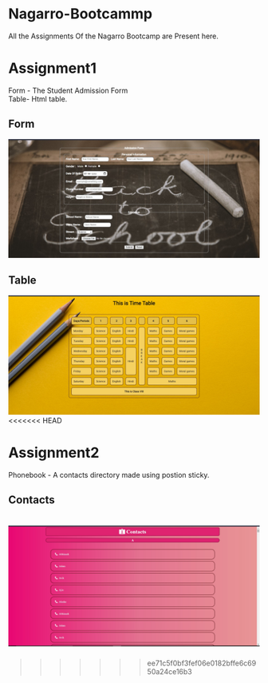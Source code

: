 # Nagarro-Bootcammp

All the Assignments Of the Nagarro Bootcamp are Present here.

# Assignment1
Form - The Student Admission Form\
Table- Html table.

## Form
![form-image](Assignment1/form.jpg)

## Table
![table-img](Assignment1/table.jpg)
<<<<<<< HEAD


# Assignment2
Phonebook - A contacts directory made using postion sticky.
## Contacts
![contacts-img](Assignment2/contacts.jpg)
=======
>>>>>>> ee71c5f0bf3fef06e0182bffe6c6950a24ce16b3
